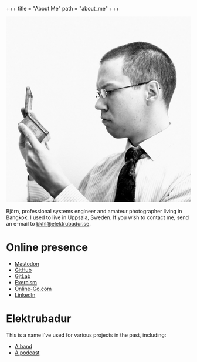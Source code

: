 +++
title = "About Me"
path = "about_me"
+++

![Portrait](box.jpeg)


Björn, professional systems engineer and amateur photographer living in
Bangkok. I used to live in Uppsala, Sweden. If you wish to contact me, send
an e-mail to [bkhl@elektrubadur.se](mailto:bkhl@elektrubadur.se).


# Online presence

* [Mastodon](https://mastodon.sdf.org/@bkhl)
* [GitHub](https://github.com/bkhl)
* [GitLab](https://gitlab.com/bkhl)
* [Exercism](https://exercism.io/profiles/bkhl)
* [Online-Go.com](https://online-go.com/player/52248/)
* [LinkedIn](https://www.linkedin.com/in/bj%C3%B6rn-lindstr%C3%B6m-573a9261/)


# Elektrubadur

This is a name I've used for various projects in the past, including:

* [A band](https://www.jamendo.com/artist/4363/elektrubadur)
* [A podcast](https://archive.org/details/ElektrubadurPodcast)
